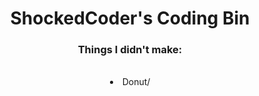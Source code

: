 <h1 align="center">ShockedCoder's Coding Bin</h1>
<h3 align="center">Things I didn't make:</h3>
<br />
<div align="center">
<li>Donut/</li>
</div>
